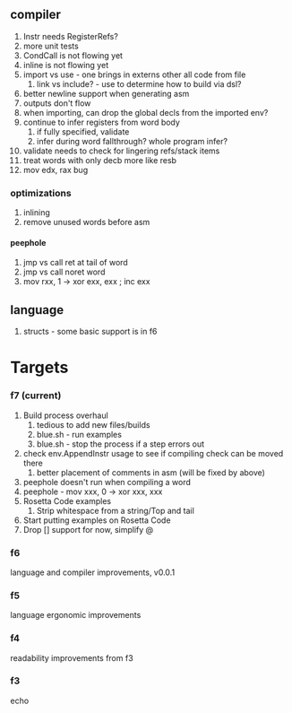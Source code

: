 ## compiler

1. Instr needs RegisterRefs?
1. more unit tests
1. CondCall is not flowing yet
1. inline is not flowing yet
1. import vs use - one brings in externs other all code from file
   1. link vs include? - use to determine how to build via dsl?
1. better newline support when generating asm
1. outputs don't flow
1. when importing, can drop the global decls from the imported env?
1. continue to infer registers from word body
   1. if fully specified, validate
   1. infer during word fallthrough? whole program infer?
1. validate needs to check for lingering refs/stack items
1. treat words with only decb more like resb
1. mov edx, rax bug

### optimizations

1. inlining
1. remove unused words before asm

#### peephole

1. jmp vs call ret at tail of word
1. jmp vs call noret word
1. mov rxx, 1 -> xor exx, exx ; inc exx

## language

1. structs - some basic support is in f6

# Targets

### f7 (current)

1. Build process overhaul
   1. tedious to add new files/builds
   1. blue.sh - run examples
   1. blue.sh - stop the process if a step errors out
1. check env.AppendInstr usage to see if compiling check can be moved there
   1. better placement of comments in asm (will be fixed by above)
1. peephole doesn't run when compiling a word
1. peephole - mov xxx, 0 -> xor xxx, xxx
1. Rosetta Code examples
   1. Strip whitespace from a string/Top and tail
1. Start putting examples on Rosetta Code
1. Drop [] support for now, simplify @

### f6

language and compiler improvements, v0.0.1

### f5

language ergonomic improvements

### f4

readability improvements from f3

### f3

echo
